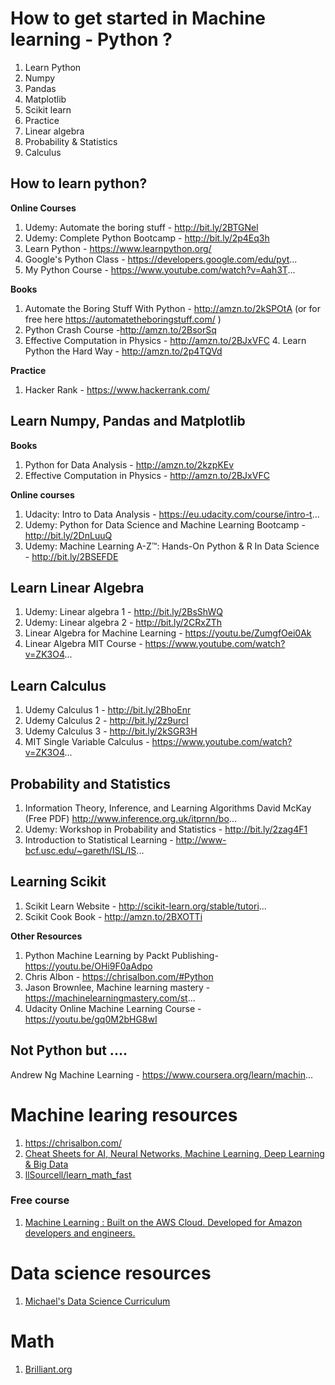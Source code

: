 # How to get started in Machine learning - Python ?

1. Learn Python
2. Numpy
3. Pandas
4. Matplotlib
5. Scikit learn
6. Practice
7. Linear algebra
8. Probability & Statistics
9. Calculus


## How to learn python?

__Online Courses__ 
1. Udemy: Automate the boring stuff - http://bit.ly/2BTGNel 
2. Udemy: Complete Python Bootcamp - http://bit.ly/2p4Eq3h 
3. Learn Python - https://www.learnpython.org/ 
4. Google's Python Class - https://developers.google.com/edu/pyt... 
5. My Python Course - https://www.youtube.com/watch?v=Aah3T...


__Books__

1. Automate the Boring Stuff With Python - http://amzn.to/2kSPOtA (or for free here https://automatetheboringstuff.com/ ) 
2. Python Crash Course -http://amzn.to/2BsorSq 
3. Effective Computation in Physics - http://amzn.to/2BJxVFC 4. Learn Python the Hard Way - http://amzn.to/2p4TQVd

__Practice__ 
1. Hacker Rank - https://www.hackerrank.com/


## Learn Numpy, Pandas and Matplotlib 

**Books** 
1. Python for Data Analysis - http://amzn.to/2kzpKEv 
2. Effective Computation in Physics - http://amzn.to/2BJxVFC


**Online courses**
1. Udacity: Intro to Data Analysis - https://eu.udacity.com/course/intro-t... 
2. Udemy: Python for Data Science and Machine Learning Bootcamp - http://bit.ly/2DnLuuQ 
3. Udemy: Machine Learning A-Z™: Hands-On Python & R In Data Science - http://bit.ly/2BSEFDE

## Learn Linear Algebra 
1. Udemy: Linear algebra 1 - http://bit.ly/2BsShWQ 
2. Udemy: Linear algebra 2 - http://bit.ly/2CRxZTh 
3. Linear Algebra for Machine Learning - https://youtu.be/ZumgfOei0Ak 
4. Linear Algebra MIT Course - https://www.youtube.com/watch?v=ZK3O4...

## Learn Calculus 
1. Udemy Calculus 1 - http://bit.ly/2BhoEnr 
2. Udemy Calculus 2 - http://bit.ly/2z9urcI 
3. Udemy Calculus 3 - http://bit.ly/2kSGR3H 
4. MIT Single Variable Calculus - https://www.youtube.com/watch?v=ZK3O4... 

## Probability and Statistics 
1. Information Theory, Inference, and Learning Algorithms David McKay (Free PDF) http://www.inference.org.uk/itprnn/bo... 
2. Udemy: Workshop in Probability and Statistics - http://bit.ly/2zag4F1 
3. Introduction to Statistical Learning - http://www-bcf.usc.edu/~gareth/ISL/IS...


## Learning Scikit 
1. Scikit Learn Website - http://scikit-learn.org/stable/tutori... 
2. Scikit Cook Book - http://amzn.to/2BXOTTi 

**Other Resources** 
1. Python Machine Learning by Packt Publishing- https://youtu.be/OHi9F0aAdpo 
2. Chris Albon - https://chrisalbon.com/#Python 
3. Jason Brownlee, Machine learning mastery - https://machinelearningmastery.com/st... 
4. Udacity Online Machine Learning Course - https://youtu.be/gq0M2bHG8wI 

## Not Python but .... 
Andrew Ng Machine Learning - https://www.coursera.org/learn/machin...

# Machine learing resources  
1. https://chrisalbon.com/    
2. [Cheat Sheets for AI, Neural Networks, Machine Learning, Deep Learning & Big Data](https://becominghuman.ai/cheat-sheets-for-ai-neural-networks-machine-learning-deep-learning-big-data-678c51b4b463)
3. [llSourcell/learn_math_fast
](https://github.com/llSourcell/learn_math_fast)

### Free course  
1. [ Machine Learning : 
Built on the AWS Cloud. Developed for Amazon developers and engineers. ](https://aws.amazon.com/training/learning-paths/machine-learning/?fbclid=IwAR3hrJwmk6_pBdRILDjEhOoKCGPT0Ms6T1rtAmQ8KCsSU58vYhZWk2O77OY)

# Data science resources 

1. [Michael's Data Science Curriculum](https://github.com/airalcorn2/Michael-s-Data-Science-Curriculum)


# Math

1. [Brilliant.org](https://brilliant.org/)

